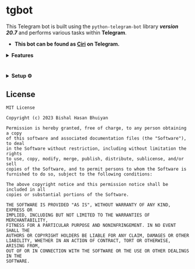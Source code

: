 # tgbot
This Telegram bot is built using the `python-telegram-bot` library **_version 20.7_** and performs various tasks within **Telegram**.

- **This bot can be found as [Ciri](https://t.me/MissCiri_bot) on Telegram.**

<details>
<summary><b>Features</b></summary>

- **ChatGPT AI:** I can get response from ChatGPT AI
- **AI Imazine:** 🔥 I can Imagine Image by AI from your prompt
- **Group Management:** Powerful Group Manager bot
- **YouTube Download** Can download video from YouTube
- **Movie Info:** Can provide any movie/series/episode
- **Language Translator:** Can translate any lang using Google Translator
- **Encode/Decode base64:** Can encode/decode base64 code
- **URL Shortener:** Can convert any url to shorturl (using shrinke.me api)
- **Ping Website** Can detect website response
- **Calculator:** it has built-in calculator
- **Echo:** I can echo your message (for fun) 😁
- **Webshot** I can take screenshot of any website by url 📸
- **Much more...**
- **🆘 More Feature coming soon...**

</details>

<h1></h1>

<details>
<summary><b>Setup ⚙</b></summary>

- Fillup `sample_config.env` file value's
- `bot_token` Get from https://t.me/BotFather E.g. 123456:abcdefGHIJK...
- `owner_id` Get from bot by /id command E.g. 2134776547
- `owner_username` Your Username E.g. paste like bishalqx980 not @bishalqx980
- ❗ OPTIONAL | `support_chat` Your bot support chat invite link 
- `mongodb_uri` Get from https://www.mongodb.com/
- `db_name` anything E.g. MissCiri_db
- `server_url` E.g. for render it will be https://your_app_name.onrender.com/
- ❗ OPTIONAL | `shortener_api_key` Get from https://shrinkme.io/
- ❗ OPTIONAL | `omdb_api` Get from https://www.omdbapi.com/
- `chatgpt_limit` E.g. 10
- `ai_imagine_limit` E.g. 10
- `usage_reset` E.g. 24 (in hour)
    <hr>
    <details>
    <summary><b>Local Deploy 🚀</b></summary>

    - Required `python 3.11` or later
    - Open `tgbot` directory on cmd
    - Run on cmd `pip install -r requirements.txt`
    - Finally `python main.py`

    </details>

    <details>
    <summary><b>Render Deploy 🚀</b></summary>

    - Signin/Signup on https://render.com/
    - Goto dashboard & create a New `Web Service`
    - Select `Build and deploy from a Git repository` > `Public Git repository` https://github.com/bishalqx980/tgbot

    ```
    `Branch` main

    `Runtime` Python 3

    `Build Command` pip install -r requirements.txt

    `Start Command` python main.py

    `Instance Type` Free (maybe paid)

    ⚠ Advanced option > `Add secret file` filename: `config.env` - file content: paste all content from `sample_config.env` (make sure you filled up everything)

    **Finally click on Create Web Service & wait few sec for deployment & Done | Enjoy 🎉**
    ```
    </details>
</details>

## License

```
MIT License

Copyright (c) 2023 Bishal Hasan Bhuiyan

Permission is hereby granted, free of charge, to any person obtaining a copy
of this software and associated documentation files (the "Software"), to deal
in the Software without restriction, including without limitation the rights
to use, copy, modify, merge, publish, distribute, sublicense, and/or sell
copies of the Software, and to permit persons to whom the Software is
furnished to do so, subject to the following conditions:

The above copyright notice and this permission notice shall be included in all
copies or substantial portions of the Software.

THE SOFTWARE IS PROVIDED "AS IS", WITHOUT WARRANTY OF ANY KIND, EXPRESS OR
IMPLIED, INCLUDING BUT NOT LIMITED TO THE WARRANTIES OF MERCHANTABILITY,
FITNESS FOR A PARTICULAR PURPOSE AND NONINFRINGEMENT. IN NO EVENT SHALL THE
AUTHORS OR COPYRIGHT HOLDERS BE LIABLE FOR ANY CLAIM, DAMAGES OR OTHER
LIABILITY, WHETHER IN AN ACTION OF CONTRACT, TORT OR OTHERWISE, ARISING FROM,
OUT OF OR IN CONNECTION WITH THE SOFTWARE OR THE USE OR OTHER DEALINGS IN THE
SOFTWARE.

```
